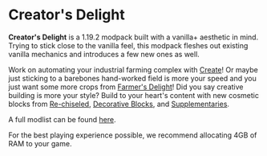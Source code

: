 # Creator's Delight

**Creator's Delight** is a 1.19.2 modpack built with a vanilla+ aesthetic in mind. Trying to stick close to the vanilla feel, this modpack fleshes out existing vanilla mechanics and introduces a few new ones as well.

Work on automating your industrial farming complex with [Create](https://www.curseforge.com/minecraft/mc-mods/create)! Or maybe just sticking to a barebones hand-worked field is more your speed and you just want some more crops from [Farmer's Delight](https://www.curseforge.com/minecraft/mc-mods/farmers-delight)! Did you say creative building is more your style? Build to your heart's content with new cosmetic blocks from [Re-chiseled](https://www.curseforge.com/minecraft/mc-mods/rechiseled), [Decorative Blocks](https://www.curseforge.com/minecraft/mc-mods/decorative-blocks), and [Supplementaries](https://www.curseforge.com/minecraft/mc-mods/supplementaries).

A full modlist can be found [here](https://github.com/corybiscuit/creators-delight/blob/main/modlist.txt).

For the best playing experience possible, we recommend allocating 4GB of RAM to your game.
